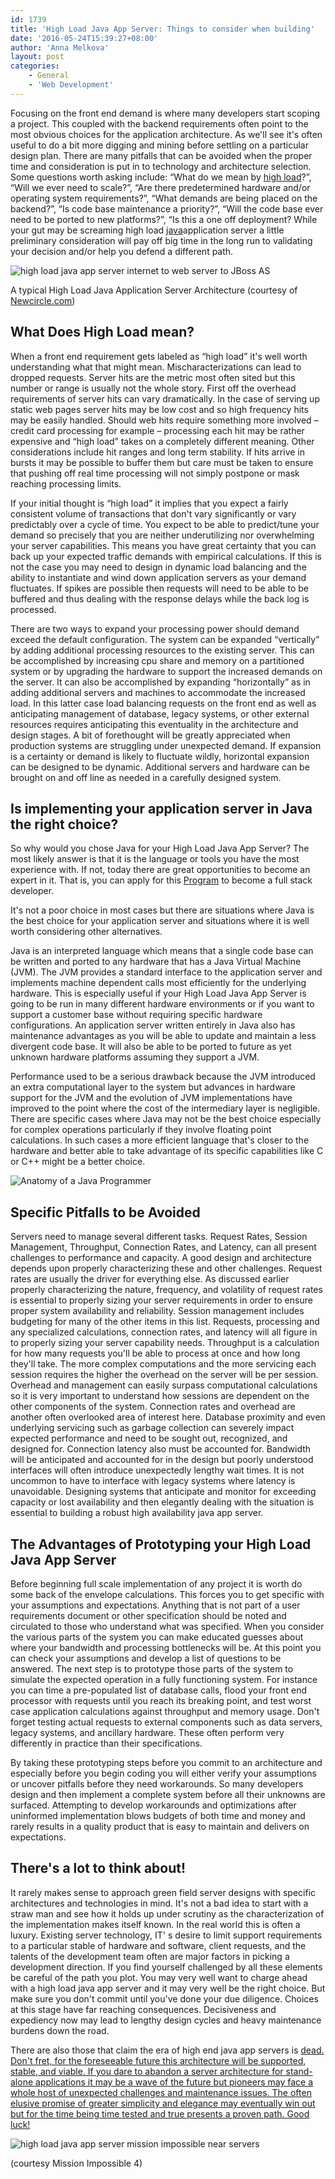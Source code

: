 ```yaml
---
id: 1739
title: 'High Load Java App Server: Things to consider when building'
date: '2016-05-24T15:39:27+08:00'
author: 'Anna Melkova'
layout: post
categories:
    - General
    - 'Web Development'
---
```


Focusing on the front end demand is where many developers start scoping a project. This coupled with the backend requirements often point to the most obvious choices for the application architecture. As we'll see it's often useful to do a bit more digging and mining before settling on a particular design plan. There are many pitfalls that can be avoided when the proper time and consideration is put in to technology and architecture selection. Some questions worth asking include: “What do we mean by [high load](http://www.issart.com/blog/highload-java-application-development/)?”, “Will we ever need to scale?”, “Are there predetermined hardware and/or operating system requirements?”, “What demands are being placed on the backend?”, “Is code base maintenance a priority?”, “Will the code base ever need to be ported to new platforms?”, “Is this a one off deployment? While your gut may be screaming high load [java](https://www.issart.com/en/lp/java-development-team/)application server a little preliminary consideration will pay off big time in the long run to validating your decision and/or help you defend a different path.

![high load java app server internet to web server to JBoss AS](/static/img/2016/05/word-image-4.png)

A typical High Load Java Application Server Architecture (courtesy of [Newcircle.com](https://newcircle.com/))

## What Does High Load mean?

When a front end requirement gets labeled as “high load” it's well worth understanding what that might mean. Mischaracterizations can lead to dropped requests. Server hits are the metric most often sited but this number or range is usually not the whole story. First off the overhead requirements of server hits can vary dramatically. In the case of serving up static web pages server hits may be low cost and so high frequency hits may be easily handled. Should web hits require something more involved – credit card processing for example – processing each hit may be rather expensive and “high load” takes on a completely different meaning. Other considerations include hit ranges and long term stability. If hits arrive in bursts it may be possible to buffer them but care must be taken to ensure that pushing off real time processing will not simply postpone or mask reaching processing limits.

If your initial thought is “high load” it implies that you expect a fairly consistent volume of transactions that don't vary significantly or vary predictably over a cycle of time. You expect to be able to predict/tune your demand so precisely that you are neither underutilizing nor overwhelming your server capabilities. This means you have great certainty that you can back up your expected traffic demands with empirical calculations. If this is not the case you may need to design in dynamic load balancing and the ability to instantiate and wind down application servers as your demand fluctuates. If spikes are possible then requests will need to be able to be buffered and thus dealing with the response delays while the back log is processed.

There are two ways to expand your processing power should demand exceed the default configuration. The system can be expanded “vertically” by adding additional processing resources to the existing server. This can be accomplished by increasing cpu share and memory on a partitioned system or by upgrading the hardware to support the increased demands on the server. It can also be accomplished by expanding “horizontally” as in adding additional servers and machines to accommodate the increased load. In this latter case load balancing requests on the front end as well as anticipating management of database, legacy systems, or other external resources requires anticipating this eventuality in the architecture and design stages. A bit of forethought will be greatly appreciated when production systems are struggling under unexpected demand. If expansion is a certainty or demand is likely to fluctuate wildly, horizontal expansion can be designed to be dynamic. Additional servers and hardware can be brought on and off line as needed in a carefully designed system.

## **Is implementing your application server in Java the right choice?**

So why would you chose Java for your High Load Java App Server? The most likely answer is that it is the language or tools you have the most experience with. If not, today there are great opportunities to become an expert in it. That is, you can apply for this [Program](https://woz-u.com/software-developer/) to become a full stack developer.

It's not a poor choice in most cases but there are situations where Java is the best choice for your application server and situations where it is well worth considering other alternatives.

Java is an interpreted language which means that a single code base can be written and ported to any hardware that has a Java Virtual Machine (JVM). The JVM provides a standard interface to the application server and implements machine dependent calls most efficiently for the underlying hardware. This is especially useful if your High Load Java App Server is going to be run in many different hardware environments or if you want to support a customer base without requiring specific hardware configurations. An application server written entirely in Java also has maintenance advantages as you will be able to update and maintain a less divergent code base. It will also be able to be ported to future as yet unknown hardware platforms assuming they support a JVM.

Performance used to be a serious drawback because the JVM introduced an extra computational layer to the system but advances in hardware support for the JVM and the evolution of JVM implementations have improved to the point where the cost of the intermediary layer is negligible. There are specific cases where Java may not be the best choice especially for complex operations particularly if they involve floating point calculations. In such cases a more efficient language that's closer to the hardware and better able to take advantage of its specific capabilities like C or C++ might be a better choice.

![Anatomy of a Java Programmer](/static/img/2016/05/word-image-2.jpg)

## Specific Pitfalls to be Avoided

Servers need to manage several different tasks. Request Rates, Session Management, Throughput, Connection Rates, and Latency, can all present challenges to performance and capacity. A good design and architecture depends upon properly characterizing these and other challenges. Request rates are usually the driver for everything else. As discussed earlier properly characterizing the nature, frequency, and volatility of request rates is essential to properly sizing your server requirements in order to ensure proper system availability and reliability. Session management includes budgeting for many of the other items in this list. Requests, processing and any specialized calculations, connection rates, and latency will all figure in to properly sizing your server capability needs. Throughput is a calculation for how many requests you'll be able to process at once and how long they'll take. The more complex computations and the more servicing each session requires the higher the overhead on the server will be per session. Overhead and management can easily surpass computational calculations so it is very important to understand how sessions are dependent on the other components of the system. Connection rates and overhead are another often overlooked area of interest here. Database proximity and even underlying servicing such as garbage collection can severely impact expected performance and need to be sought out, recognized, and designed for. Connection latency also must be accounted for. Bandwidth will be anticipated and accounted for in the design but poorly understood interfaces will often introduce unexpectedly lengthy wait times. It is not uncommon to have to interface with legacy systems where latency is unavoidable. Designing systems that anticipate and monitor for exceeding capacity or lost availability and then elegantly dealing with the situation is essential to building a robust high availability java app server.

## **The Advantages of Prototyping your High Load Java App Server**

Before beginning full scale implementation of any project it is worth do some back of the envelope calculations. This forces you to get specific with your assumptions and expectations. Anything that is not part of a user requirements document or other specification should be noted and circulated to those who understand what was specified. When you consider the various parts of the system you can make educated guesses about where your bandwidth and processing bottlenecks will be. At this point you can check your assumptions and develop a list of questions to be answered. The next step is to prototype those parts of the system to simulate the expected operation in a fully functioning system. For instance you can time a pre-populated list of database calls, flood your front end processor with requests until you reach its breaking point, and test worst case application calculations against throughput and memory usage. Don't forget testing actual requests to external components such as data servers, legacy systems, and ancillary hardware. These often perform very differently in practice than their specifications.

By taking these prototyping steps before you commit to an architecture and especially before you begin coding you will either verify your assumptions or uncover pitfalls before they need workarounds. So many developers design and then implement a complete system before all their unknowns are surfaced. Attempting to develop workarounds and optimizations after uninformed implementation blows budgets of both time and money and rarely results in a quality product that is easy to maintain and delivers on expectations.

## There's a lot to think about!

It rarely makes sense to approach green field server designs with specific architectures and technologies in mind. It's not a bad idea to start with a straw man and see how it holds up under scrutiny as the characterization of the implementation makes itself known. In the real world this is often a luxury. Existing server technology, IT' s desire to limit support requirements to a particular stable of hardware and software, client requests, and the talents of the development team often are major factors in picking a development direction. If you find yourself challenged by all these elements be careful of the path you plot. You may very well want to charge ahead with a high load java app server and it may very well be the right choice. But make sure you don't commit until you've done your due diligence. Choices at this stage have far reaching consequences. Decisiveness and expediency now may lead to lengthy design cycles and heavy maintenance burdens down the road.

There are also those that claim the era of high end java app servers is [dead. Don't fret, for the foreseeable future this architecture will be supported, stable, and viable. If you dare to abandon a server architecture for stand-alone applications it may be a wave of the future but pioneers may face a whole host of unexpected challenges and maintenance issues. The often elusive promise of greater simplicity and elegance may eventually win out but for the time being time tested and true presents a proven path. Good luck!](https://jaxenter.com/java-application-servers-dead-112186.html)

![high load java app server mission impossible near servers](/static/img/2016/05/word-image-5.png)

(courtesy Mission Impossible 4)
